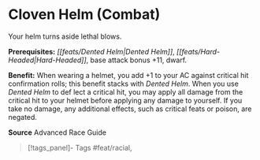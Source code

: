 ﻿---
cssclass: [feats]

---
# Cloven Helm (Combat)

Your helm turns aside lethal blows.

**Prerequisites:** _[[feats/Dented Helm|Dented Helm]]_, _[[feats/Hard-Headed|Hard-Headed]]_, base attack bonus +11, dwarf.

**Benefit:** When wearing a helmet, you add +1 to your AC against critical hit confirmation rolls; this benefit stacks with _Dented Helm_. When you use _Dented Helm_ to def lect a critical hit, you may apply all damage from the critical hit to your helmet before applying any damage to yourself. If you take no damage, any additional effects, such as critical feats or poison, are negated.

**Source** Advanced Race Guide
>[!tags_panel]- Tags
> #feat/racial, 
